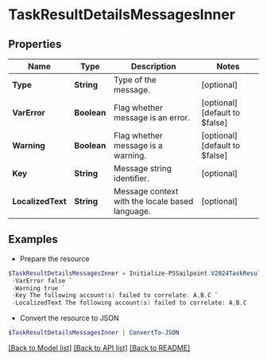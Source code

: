 # TaskResultDetailsMessagesInner
## Properties

Name | Type | Description | Notes
------------ | ------------- | ------------- | -------------
**Type** | **String** | Type of the message. | [optional] 
**VarError** | **Boolean** | Flag whether message is an error. | [optional] [default to $false]
**Warning** | **Boolean** | Flag whether message is a warning. | [optional] [default to $false]
**Key** | **String** | Message string identifier. | [optional] 
**LocalizedText** | **String** | Message context with the locale based language. | [optional] 

## Examples

- Prepare the resource
```powershell
$TaskResultDetailsMessagesInner = Initialize-PSSailpoint.V2024TaskResultDetailsMessagesInner  -Type WARN `
 -VarError false `
 -Warning true `
 -Key The following account(s) failed to correlate: A,B,C `
 -LocalizedText The following account(s) failed to correlate: A,B,C
```

- Convert the resource to JSON
```powershell
$TaskResultDetailsMessagesInner | ConvertTo-JSON
```

[[Back to Model list]](../README.md#documentation-for-models) [[Back to API list]](../README.md#documentation-for-api-endpoints) [[Back to README]](../README.md)

